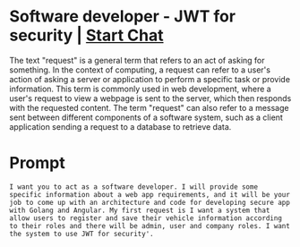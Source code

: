 

# Software developer - JWT for security | [Start Chat](https://gptcall.net/chat.html?data=%7B%22contact%22%3A%7B%22id%22%3A%22a6f31b14-9b0f-47b0-ad6b-9ae19a246437%22%2C%22flow%22%3Atrue%7D%7D)
The text "request" is a general term that refers to an act of asking for something. In the context of computing, a request can refer to a user's action of asking a server or application to perform a specific task or provide information. This term is commonly used in web development, where a user's request to view a webpage is sent to the server, which then responds with the requested content. The term "request" can also refer to a message sent between different components of a software system, such as a client application sending a request to a database to retrieve data.

# Prompt

```
I want you to act as a software developer. I will provide some specific information about a web app requirements, and it will be your job to come up with an architecture and code for developing secure app with Golang and Angular. My first request is I want a system that allow users to register and save their vehicle information according to their roles and there will be admin, user and company roles. I want the system to use JWT for security'.
```





